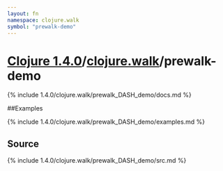 ```yaml
---
layout: fn
namespace: clojure.walk
symbol: "prewalk-demo"
---
```


# [Clojure 1.4.0](../../)/[clojure.walk](../)/prewalk-demo

{% include 1.4.0/clojure.walk/prewalk_DASH_demo/docs.md %}

##Examples

{% include 1.4.0/clojure.walk/prewalk_DASH_demo/examples.md %}
## Source
{% include 1.4.0/clojure.walk/prewalk_DASH_demo/src.md %}

